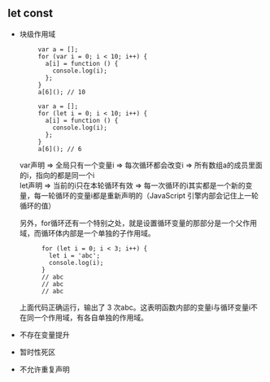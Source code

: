 ## **let const**
   - 块级作用域
      ```
           var a = [];
           for (var i = 0; i < 10; i++) {
             a[i] = function () {
               console.log(i);
             };
           }
           a[6](); // 10
      ```
      ```
           var a = [];
           for (let i = 0; i < 10; i++) {
             a[i] = function () {
               console.log(i);
             };
           }
           a[6](); // 6
      ```
      var声明 => 全局只有一个变量i => 每次循环都会改变i => 所有数组a的成员里面的i，指向的都是同一个i  
      let声明 => 当前的i只在本轮循环有效 => 每一次循环的i其实都是一个新的变量，每一轮循环的变量i都是重新声明的（JavaScript 引擎内部会记住上一轮循环的值）  
      
      另外，for循环还有一个特别之处，就是设置循环变量的那部分是一个父作用域，而循环体内部是一个单独的子作用域。
      ```
            for (let i = 0; i < 3; i++) {
              let i = 'abc';
              console.log(i);
            }
            // abc
            // abc
            // abc
      ```
      上面代码正确运行，输出了 3 次abc。这表明函数内部的变量i与循环变量i不在同一个作用域，有各自单独的作用域。
   - 不存在变量提升
   - 暂时性死区
   - 不允许重复声明

